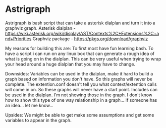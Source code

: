 # Astrigraph

Astrigraph is bash script that can take a asterisk dialplan and turn it into a graphviz graph. 
Asterisk dialplan - https://wiki.asterisk.org/wiki/display/AST/Contexts%2C+Extensions%2C+and+Priorities
Graphviz package - https://pkgs.org/download/graphviz

My reasons for building this are:
To first most have fun learning bash. 
To have a script i can run on any linux box that can generate a rough idea of what is going on in the dialplan.
This can be very useful when trying to wrap your head around a huge dialplan that you may have to change. 

Downsides:
Variables can be used in the dialplan, make it hard to build a graph based on information you don't have. So this graphs will never be complete.
The extention.conf doesn't tell you what context/extention calls will come in on. So these graphs will never have a start point. 
Includes can be used in the dialplan. I'm not showing those in the graph. I don't know how to show this type of one way relationship in a graph... If someone has an idea... let me know...

Upsides:
We might be able to get make some assumptions and get some variables to appear in the graph.
